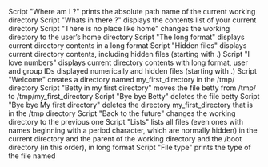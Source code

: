 Script "Where am I ?" prints the absolute path name of the current working directory
Script "Whats in there ?" displays the contents list of your current directory
Script "There is no place like home" changes the working directory to the user’s home directory
Script "The long format" displays current directory contents in a long format
Script "Hidden files" displays current directory contents, including hidden files (starting with .)
Script "I love numbers" displays current directory contents with long format, user and group IDs displayed numerically and hidden files (starting with .)
Script "Welcome" creates a directory named my_first_directory in the /tmp/ directory
Script "Betty in my first directory" moves the file betty from /tmp/ to /tmp/my_first_directory
Script "Bye bye Betty" deletes the file betty
Script "Bye bye My first directory" deletes the directory my_first_directory that is in the /tmp directory
Script "Back to the future" changes the working directory to the previous one
Script "Lists" lists all files (even ones with names beginning with a period character, which are normally hidden) in the current directory and the parent of the working directory and the /boot directory (in this order), in long format
Script "File type" prints the type of the file named
